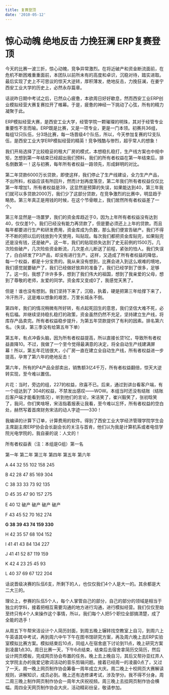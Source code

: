 ```yaml
---
title: 复赛登顶
date: '2010-05-12'
---
```


# 惊心动魄 绝地反击 力挽狂澜 ERP复赛登顶

今天的比赛一波三折，惊心动魄，竞争异常激烈。在将近破产和资金断流面前，在危机不断困难重重面前，本团队以前所未有的高度和卓识，沉稳对待，踏实进取。最后实现了史上不可思议的惊天大逆转，厚积薄发，绝地反击，力挽狂澜，在姜宁西安工业大学的历史上，必然永存篇章。

话说昨日期中考试之后，已然众心疲惫，本欲周日好好歇息，然而西安工业ERP创业模拟经营大赛复赛拉开了帷幕。于是，疲惫的神经一下挑动了心弦，所有的精力凝聚于此。

ERP模拟经营大赛，是西安工业大学，经管学院一颗璀璨的明珠，其对于经管专业重要性不言而喻。ERP既是比赛，又是一项专业，更是一门本领。初赛共36组，每组12只队伍，分3场比赛，每一场晋级4个队伍，所以，今天参加复赛的12支队伍，是西安工业大学ERP模拟经营的精英！竞争残酷与惨烈，超乎常人的想象！

我们开局选择了比较稳妥的租大厂房的模式，本想稳扎稳打，生产线方案也中规中矩，怎想到第一年结束已经超出我们预料，我们的所有者权益在第一年结束后，排名倒数第一！这与初赛，每年所有者权益一路领先，形成鲜明的对比。

第二年贷款6000万长贷款，即使这样，我们停止了生产线建设，全力生产产品，不出所料，权益应该有所回升，然而计划再度落空，第二年我们所有者权益仅仅比第一年增加1，所有者权益是39，这显然是预算的失误，如果能达到40，第三年我们就可以多贷款2000万，我们少了这部分贷款，在竞争激烈的比赛中，明显趋于略势。第三年真正是用钱的时候，在这个节骨眼上，我们居然所有者权益差了一个。

第三年显然是一场噩梦，我们的资金库趋近于0，因为上年所有者权益没有达到40，仅仅差1个。我们已经没有能力再贷款了，但是要必须还上上年的贷款。而且每年都要进行生产和研发费用，资金库成为负数，那么我们便宣告破产。我们不得不不断的把以后的钱放到今天使用，叫贴现。每次我们都把资金库贴完，如果贴完还是没有钱，还是破产。这一年，我们的贴现损失达到了史无前例的1500万。几次险些破产，几次险些资金断流，几次差点儿断送了前程，紧张的怕人。我们失误了，白白研发了P3产品，却没有进行生产。这样，又造成了所有者权益的降低，每一个权益，都是十分宝贵的。我从来没有想到，比赛会进入到这么艰难的境地，我们感觉就要破产了，我们已经做好放弃的准备了。我们已经学到了很多，足够了。这一刻，我想了许许多多，想到了我们伟大的祖国，想到了我亲爱的父母，想到了尊敬的老师，友爱的同学。资金库又变成0了，我感觉天黑了。

但是！谁也没有想到。我们坚持下来了，沉稳，执着，硬是把第三年给撑下来了，冷汗热汗，这是难以想象的艰苦，万里长城永不倒。

第四年，我们的情况稍微有所好转，有点起死回生的意思，我们坚信大难不死，必有后福。并继续坚持稳扎稳打的政策，资金虽然仍然不充足，坚持建立生产线，将库存产品卖完。所有者权益稳步提升，为第五年贷款提供了有利的因素。排名第六名。（失误，第三季没有给第五年下单）

第五年，有点冲昏头脑，因为所有者权益提高，所以直接长贷1亿，导致所有者权益直降10。不过，我做了一个至今觉得最满意的决定，将全自动生产线建满屏幕！所以，第五年花钱很大，小厂房一直在建立全自动生产线，所有者权益进一步提高，孕育了第六年的绝地反击！

第六年，所有的P4产品全部卖出，销售额3亿4千万，所有者权益翻倍，惊天大逆转实现，至今难以置信。

 

片花：当时，旁边的组，227的权益，欣喜不已。后来，通过到讲台看客户端，有一个组达到了 304的权益，不禁发出感叹——WOW。本组当时还没有结账（结账后客户端才能看到情况），听到他们的言论，宋洁笑了，崔兴毅笑了，张初晗笑了，我问，你们笑啥呀，宋洁指着报表让我看，至今难以忘怀，所有者权益的空白处，赫然写着首席财务宋洁的动人字迹——330！

 

我编译的计算下订单，计算费用的软件。得到了西安工业大学经济管理学院学生会主席副主席ERP协会会长副会长的关注与首肯，他们以为我是计算机系或者电信学院光电学院的，我自豪的说：人文的！

 

所有者权益表（注：本组是G组）第一名

   第一年   第二年  第三年   第四年   第五年   第六年

A    44        32        55      102        158       245

B      42        28        47       85         169       304

C      38        33        33       73         92        135

D      45        35        47       90         157       275

E      40        12        破产   破产    破产    破产

F      43        45        52       70         162        274

**G      38        39        43       74         159        330**

H      42        35        57       68         104        152

I       41        41        43       84         134        227

J       41        41        52       87         119        159

K      42        4         23       25         45         93

L      40        37        69       67         122        204

 

话说晋级决赛的队伍6支，所剩下的人，也仅仅我们4个人是大一的。其余都是大二大三的。

理论上，参赛的队伍5个人，每个人掌管自己的部分，自己的部分的领域是相当于独立的学科，接着把相互需要沟通的地方进行沟通，进行模拟经营。我们仅仅至始至终只有4个人来操作这个事情，所以，我们每个人把5个职位全部搞清楚，成了全能的选手！

从周五下午帮宋洁设计个人简历封面，到周五晚上辗转找空教室上自习，到周六上午英语其中考试，再到周六中午下午在图书馆研究方案，再及周六晚上去ERP实验室模拟比赛方案。模拟结束后10点，同组人在宿舍底下讨论到11点，晚上研究方案到凌晨1点30。周日比赛一天，下午6点结束，结束后去宿舍拿简历交简历，然后设计网页模板，完成网页协会布置的任务。晚上去上晚自习，其后又帮孙亚红弄人文学院主办的我爱记歌词活动的音乐剪辑问题。接着已经周一的凌晨0点了，又过了一天。周一晚上网页制作协会筹备一周年成立大庆。周二晚上十校网页大赛解读规则，讲解知识，成员必到。晚上还有选修课考试，涉及学分。我不得不分身。周二周三晚上制作网页制作协会一周年大庆祝视频。周三晚上去挂网页制作协会横幅。周四全天网页制作协会大庆，活动精彩纷呈，敬请参加。